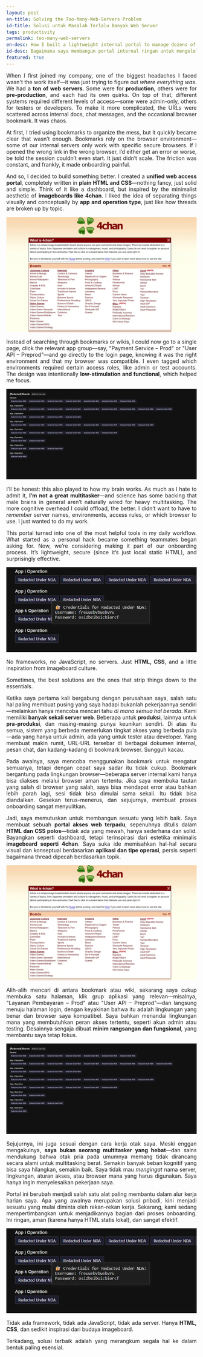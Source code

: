 ```yaml
---
layout: post
en-title: Solving the Too-Many-Web-Servers Problem
id-title: Solusi untuk Masalah Terlalu Banyak Web Server
tags: productivity
permalink: too-many-web-servers
en-desc: How I built a lightweight internal portal to manage dozens of production and pre-production web servers.
id-desc: Bagaimana saya membangun portal internal ringan untuk mengelola puluhan web server produksi dan pra-produksi.
featured: true
---
```


<div style="text-align: justify;" data-lang="en">
  <p>When I first joined my company, one of the biggest headaches I faced wasn't the work itself—it was just trying to figure out <em>where everything was</em>. We had a <strong>ton of web servers</strong>. Some were for <strong>production</strong>, others were for <strong>pre-production</strong>, and each had its own quirks. On top of that, different systems required different levels of access—some were admin-only, others for testers or developers. To make it more complicated, the URLs were scattered across internal docs, chat messages, and the occasional browser bookmark. It was chaos.</p>

  <p>At first, I tried using bookmarks to organize the mess, but it quickly became clear that wasn’t enough. Bookmarks rely on the browser environment—some of our internal servers only work with specific secure browsers. If I opened the wrong link in the wrong browser, I’d either get an error or worse, be told the session couldn’t even start. It just didn’t scale. The friction was constant, and frankly, it made onboarding painful.</p>

  <p>And so, I decided to build something better. I created a <strong>unified web access portal</strong>, completely written in <strong>plain HTML and CSS</strong>—nothing fancy, just solid and simple. Think of it like a dashboard, but inspired by the minimalist aesthetic of <strong>imageboards like 4chan</strong>. I liked the idea of separating things visually and conceptually by <strong>app and operation type</strong>, just like how threads are broken up by topic.</p>

  <img src="assets/img/e5284689a95bd5a0c2bcb7367de7a8673a7a55b122586a0539d4dfb8fa90dcdf.webp" alt="4chan Boards">

  <p>Instead of searching through bookmarks or wikis, I could now go to a single page, click the relevant app group—say, "Payment Service – Prod" or "User API – Preprod"—and go directly to the login page, knowing it was the right environment and that my browser was compatible. I even tagged which environments required certain access roles, like admin or test accounts. The design was intentionally <strong>low-stimulation and functional</strong>, which helped me focus.</p>

  <img src="assets/img/68ad767d3e44ed77005f52e43af97c72d8f173d6f0fc193d84541c1a018dc1ea.webp" alt="Board">

  <p>I’ll be honest: this also played to how my brain works. As much as I hate to admit it, <strong>I’m not a great multitasker</strong>—and science has some backing that male brains in general aren’t naturally wired for heavy multitasking. The more cognitive overhead I could offload, the better. I didn’t want to have to <em>remember</em> server names, environments, access rules, or which browser to use. I just wanted to do my work.</p>

  <p>This portal turned into one of the most helpful tools in my daily workflow. What started as a personal hack became something teammates began asking for. Now, we’re considering making it part of our onboarding process. It’s lightweight, secure (since it’s just local static HTML), and surprisingly effective.</p>
                <img src="assets/img/96f5fc85bc9db329806237b8fb1831341f9c212217887de269fc65d535cd5e00.webp" alt="Board">
  <p>No frameworks, no JavaScript, no servers. Just <strong>HTML, CSS</strong>, and a little inspiration from imageboard culture.</p>

  <p>Sometimes, the best solutions are the ones that strip things down to the essentials.</p>
</div>

<div style="text-align: justify;" data-lang="id" class="hidden">
  <p>Ketika saya pertama kali bergabung dengan perusahaan saya, salah satu hal paling membuat pusing yang saya hadapi
    bukanlah pekerjaannya sendiri—melainkan hanya mencoba mencari tahu <em>di mana semua hal berada</em>. Kami memiliki
    <strong>banyak sekali server web</strong>. Beberapa untuk <strong>produksi</strong>, lainnya untuk
    <strong>pra-produksi</strong>, dan masing-masing punya keunikan sendiri. Di atas itu semua, sistem yang berbeda
    memerlukan tingkat akses yang berbeda pula—ada yang hanya untuk admin, ada yang untuk tester atau developer. Yang
    membuat makin rumit, URL-URL tersebar di berbagai dokumen internal, pesan chat, dan kadang-kadang di bookmark
    browser. Sungguh kacau.</p>
  <p>Pada awalnya, saya mencoba menggunakan bookmark untuk mengatur semuanya, tetapi dengan cepat saya sadar itu tidak
    cukup. Bookmark bergantung pada lingkungan browser—beberapa server internal kami hanya bisa diakses melalui browser
    aman tertentu. Jika saya membuka tautan yang salah di browser yang salah, saya bisa mendapat error atau bahkan lebih
    parah lagi, sesi tidak bisa dimulai sama sekali. Itu tidak bisa diandalkan. Gesekan terus-menerus, dan sejujurnya,
    membuat proses onboarding sangat menyulitkan.</p>
  <p>Jadi, saya memutuskan untuk membangun sesuatu yang lebih baik. Saya membuat sebuah <strong>portal akses web
      terpadu</strong>, sepenuhnya ditulis dalam <strong>HTML dan CSS polos</strong>—tidak ada yang mewah, hanya
    sederhana dan solid. Bayangkan seperti dashboard, tetapi terinspirasi dari estetika minimalis <strong>imageboard
      seperti 4chan</strong>. Saya suka ide memisahkan hal-hal secara visual dan konseptual berdasarkan <strong>aplikasi
      dan tipe operasi</strong>, persis seperti bagaimana thread dipecah berdasarkan topik.</p> <img
    src="assets/img/e5284689a95bd5a0c2bcb7367de7a8673a7a55b122586a0539d4dfb8fa90dcdf.webp" alt="4chan Boards">
  <p>Alih-alih mencari di antara bookmark atau wiki, sekarang saya cukup membuka satu halaman, klik grup aplikasi yang
    relevan—misalnya, "Layanan Pembayaran – Prod" atau "User API – Preprod"—dan langsung menuju halaman login, dengan
    keyakinan bahwa itu adalah lingkungan yang benar dan browser saya kompatibel. Saya bahkan menandai lingkungan mana
    yang membutuhkan peran akses tertentu, seperti akun admin atau testing. Desainnya sengaja dibuat <strong>minim
      rangsangan dan fungsional</strong>, yang membantu saya tetap fokus.</p>
        <img src="assets/img/68ad767d3e44ed77005f52e43af97c72d8f173d6f0fc193d84541c1a018dc1ea.webp" alt="Board">
  <p>Sejujurnya, ini juga sesuai dengan cara kerja otak saya. Meski enggan mengakuinya, <strong>saya bukan seorang
      multitasker yang hebat</strong>—dan sains mendukung bahwa otak pria pada umumnya memang tidak dirancang secara
    alami untuk multitasking berat. Semakin banyak beban kognitif yang bisa saya hilangkan, semakin baik. Saya tidak mau
    <em>mengingat</em> nama server, lingkungan, aturan akses, atau browser mana yang harus digunakan. Saya hanya ingin
    menyelesaikan pekerjaan saya.</p>

  <p>Portal ini berubah menjadi salah satu alat paling membantu dalam alur kerja harian saya. Apa yang awalnya merupakan
    solusi pribadi, kini menjadi sesuatu yang mulai diminta oleh rekan-rekan kerja. Sekarang, kami sedang
    mempertimbangkan untuk menjadikannya bagian dari proses onboarding. Ini ringan, aman (karena hanya HTML statis
    lokal), dan sangat efektif.</p>
                    <img src="assets/img/96f5fc85bc9db329806237b8fb1831341f9c212217887de269fc65d535cd5e00.webp" alt="Board">
  <p>Tidak ada framework, tidak ada JavaScript, tidak ada server. Hanya <strong>HTML, CSS</strong>, dan sedikit
    inspirasi dari budaya imageboard.</p>

  <p>Terkadang, solusi terbaik adalah yang merangkum segala hal ke dalam bentuk paling esensial.</p>
</div>